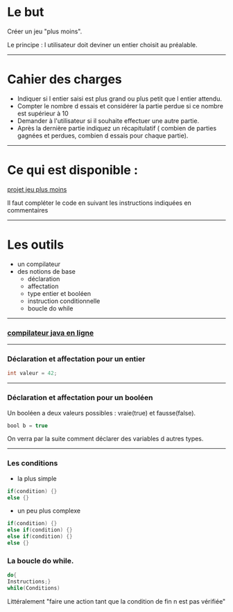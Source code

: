 


# Le but
 
 Créer un jeu "plus moins".
 
Le principe : l utilisateur doit deviner un entier choisit au préalable.
 
---
# Cahier des charges
  
 - Indiquer si l entier saisi est plus grand ou plus petit que l entier attendu.
 - Compter le nombre d essais et considérer la partie perdue si ce nombre est supérieur à 10
 - Demander à l'utilisateur si il souhaite effectuer une autre partie.
- Après la dernière partie indiquez un récapitulatif ( combien de parties gagnées et perdues, combien d essais pour chaque partie).
---
#  Ce qui est disponible :

<a href="https://github.com/ljuglaret/Premiere/blob/master/pm.java" >projet jeu plus moins</a>

 Il faut compléter le code en suivant les instructions indiquées en commentaires

---
# Les outils
- un compilateur
- des notions de base
   - déclaration
   - affectation
   - type entier et booléen 
   - instruction conditionnelle
   - boucle do while
----
### <a href="https://www.onlinegdb.com/" >compilateur java en ligne</a>
----
### Déclaration et affectation pour un entier 

```java
int valeur = 42;
```

---
### Déclaration et affectation pour un booléen

 Un booléen a deux valeurs possibles : vraie(true) et fausse(false).

```java
bool b = true
```


 On verra par la suite comment déclarer des variables d autres types.

---
### Les conditions
- la plus simple
```java
if(condition) {}
else {}
```
- un peu plus complexe
```java
if(condition) {}
else if(condition) {}
else if(condition) {}
else {}
```

### La boucle do while. 

```java
do{
Instructions;}
while(Conditions)
```

 Littéralement "faire une action tant que la condition de fin n est pas vérifiée" 
